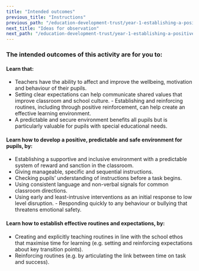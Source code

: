 ```yaml
---
title: "Intended outcomes"
previous_title: "Instructions"
previous_path: "/education-development-trust/year-1-establishing-a-positive-climate-for-learning/autumn-week-7-ect-instructions"
next_title: "Ideas for observation"
next_path: "/education-development-trust/year-1-establishing-a-positive-climate-for-learning/autumn-week-7-ect-ideas-for-observation"
---
```


### The intended outcomes of this activity are for you to:

#### Learn that:
- Teachers have the ability to affect and improve the wellbeing, motivation and behaviour of their pupils.
- Setting clear expectations can help communicate shared values that improve classroom and school culture.                            - Establishing and reinforcing routines, including through positive reinforcement, can help create an effective learning environment.
- A predictable and secure environment benefits all pupils but is particularly valuable for pupils with special educational needs.

#### Learn how to develop a positive, predictable and safe environment for pupils, by:
- Establishing a supportive and inclusive environment with a predictable system of reward and sanction in the classroom.
- Giving manageable, specific and sequential instructions.
- Checking pupils’ understanding of instructions before a task begins.                                                                                                             
- Using consistent language and non-verbal signals for common classroom directions.                                                                                                
- Using early and least-intrusive interventions as an initial response to low level disruption.                                                                                    - Responding quickly to any behaviour or bullying that threatens emotional safety.                             

#### Learn how to establish effective routines and expectations, by:
- Creating and explicitly teaching routines in line with the school ethos that maximise time for learning (e.g. setting and reinforcing expectations about key transition points).
- Reinforcing routines (e.g. by articulating the link between time on task and success).                                                                                          

